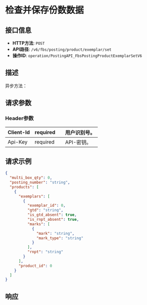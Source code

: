 # 检查并保存份数数据

## 接口信息

- **HTTP方法**: `POST`
- **API路径**: `/v6/fbs/posting/product/exemplar/set`
- **操作ID**: `operation/PostingAPI_FbsPostingProductExemplarSetV6`

## 描述

异步方法：

## 请求参数

### Header参数

| Client-Id | required |  | 用户识别号。 |
|---|---|---|---|
| Api-Key | required |  | API-密钥。 |

## 请求示例

```json
{
  "multi_box_qty": 0,
  "posting_number": "string",
  "products": [
    {
      "exemplars": [
        {
          "exemplar_id": 0,
          "gtd": "string",
          "is_gtd_absent": true,
          "is_rnpt_absent": true,
          "marks": [
            {
              "mark": "string",
              "mark_type": "string"
            }
          ],
          "rnpt": "string"
        }
      ],
      "product_id": 0
    }
  ]
}
```

## 响应
